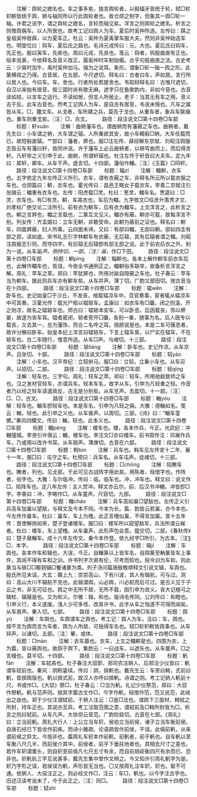 <!-- { "loadSidebar": true } -->
　　注解：舆轮之緫名也。车之事多矣，独言舆轮者，以毂辐牙皆统于轮，轼□轸轵轛皆统于舆，辀与轴则所以行此舆轮者也。故仓颉之制字，但象其一舆□轮一轴。许君之说字，谓之舆轮之緫名，言轮而轴见矣。浑言之则舆轮之緫名。析言之则惟舆偁车。以人所居也。故考工记曰舆人为车。夏后时奚仲所造。左传曰：薛之皇祖奚仲居薛，以为夏车正。杜云：奚仲为夏禹掌车服大夫。然则非奚仲始造车也。明堂位曰：钩车，夏后氏之路也。毛诗元戎传曰：元，大也。夏后氏曰钩车，先正也。殷曰寅车，先疾也。周曰元戎，先良也。笺云：钩者，钩股曲直有正也。俗本讹甚，今依释名及音义改正。葢奚仲时车制始僃，合乎句股曲直之法。古史考云：少昊时加牛，禹时奚仲加马。强为之说耳。象形。谓象□轮一轴一舆之形。此篆横视之乃得。古音居，在五部。今尺遮切。释名曰：古者曰车，声如居。言行所以居人也。今曰车。车，舍也。行者所处若屋舍也。韦昭辩释名曰：古惟尺遮切，自汉以来始有居音。按三国时尚有歌无麻。遮字只在鱼歌韵内，非如今音也。古音读如袪，以言车之运行。不读如居，但言人所居止。老子：当其无有车之用。音义去于反。此车古音也。然考工记舆人为车，是自古有居音，韦说未惬也。凡车之属皆从车。□，籒文车。从戈者，车所建之兵，莫先于戈也。从重车者，象兵车联缀也。重车则重戈矣。〖注〗□，古文。
　　路径：段注说文□第十四卷□车部
　　标题：轩xuān
　　注解：曲辀藩车也。谓曲辀而有藩蔽之车也。曲辀者，戴先生曰：小车谓之辀，大车谓之辕。人所乗欲其安，故小车輰毂□辀。大车任载而已，故短毂直辕。艹部曰：藩者，屛也。服□注左传、薛综解东京赋、刘昭注舆服志皆云车有藩曰轩，皆同许说。许于藩车上必云曲辀者，以辀穹曲而上，而后得言轩。凡轩举之义引申于此。曲辀，所谓轩辕也。杜注左传于轩皆曰大夫车。定九年曰：犀轩，卿车。从车干声。虚言切。十四部。藩俗作轓。〖注〗《玉篇》□同轩。
　　路径：段注说文□第十四卷□车部
　　标题：辎zī
　　注解：輺輧，衣车也。五字依定九年左传正义所引。衣车，谓有衣蔽之车，非释名所云所以载衣服之车也。仓颉篇曰：輧，衣车也。霍光传曰：昌邑王略女子载衣车。李善二京赋注引张揖云：輺重有衣车也。左传：阳虎载□灵。杜曰：葱灵，輺车名。贾逵曰：□灵，衣车也。有□有灵。輧，车歬衣也，车后为輺。九字依文□任彦升策秀才文、刘孝标广绝交论二注所引。前有衣为輧车，后有衣为輺车。上文浑言之，此析言之也。輧之言屛也，輺之言载也，二篆互文见义。輺亦有蔽，輧亦可载，故每浑言不别。列女传：齐孟姬曰：立车无輧，非敢受命。此輧为蔽前之证也。释名曰：輧车，四面屛蔽，妇人所乘。云四面未谛。又曰：有邸曰輺，无邸曰輧。邸如四圭有邸之邸，读如底。宋书礼志引字林輧车有衣蔽，无后辕，其有后辕者谓之輺。刘昭注舆服志引同，而夺四字。有后辕无后辕卽有邸无邸之说。此于前衣后衣之外，别为一说。从车甾*声。侧持切。一部。〖注〗甾*，作□下田。
　　路径：段注说文□第十四卷□车部
　　标题：輧pínɡ
　　注解：辎輧也。各本上解作輧车前衣车后也，此解作輺车也，皆误，今依全书通例正之。輺輧俗多联举，故备析言浑言之解。周礼：苹车之萃。郑曰：苹犹屛也，所用对敌自隠蔽之车也。杜子春云：苹车当为輧车。据此则兵车亦有輧车矣。从车幷声。薄丁切。广韵又部田切。按古音当在十四部。
　　路径：段注说文□第十四卷□车部
　　标题：辒wēn
　　注解：卧车也。史记始皇□于沙丘，不发丧，棺载辒凉车中。百官奏事，宦者辄从辒凉车中可其奏。汉霍光传：载光尸柩以辒辌车。孟康曰：如衣车有□牖，闭之则温，开之则凉，故名之辒辌车也。师古曰：辒辌本安车，可以卧息。后因载丧，饰以桺翣，故遂为丧车耳。辒者密闭，辌者旁开□牖，各别一乗，随事为名。后人旣专以载丧，又去其一，总为藩饰，而合二名呼之耳。按颜说是也。本是二车可偃息者，故许分解曰卧车。始皇本纪上浑言曰辒辌车，下言上辒车臭，以尸实在辒车，不在辌车也。古二车随行，惟意所适。从车□声。乌魂切。十三部。
　　路径：段注说文□第十四卷□车部
　　标题：辌liánɡ
　　注解：卧车也。史记作凉。从车京声。吕张切。十部。
　　路径：段注说文□第十四卷□车部
　　标题：轺yáo
　　注解：小车也。汉平帝纪：立轺倂马。服□曰：立轺，立乗小车也。从车召声。以招切。二部。
　　路径：段注说文□第十四卷□车部
　　标题：轻qīnɡ
　　注解：轻车也。三字句。周礼：轻车之萃。郑曰：轻车，所用驰敌致师之车也。汉之发材官轻车，亦谓兵车。轻本车名，故字从车。引申为凡轻重之轻。作音者乃以经之轻车读遣政反，古无是分别矣。从车巠声。去盈切。十一部。〖注〗□、□，古文。
　　路径：段注说文□第十四卷□车部
　　标题：輶yóu
　　注解：轻车也。輶车卽轻车也。本是车名，引申为凡轻之偁。大雅：德輶如毛。笺云：輶，轻也。此引申之义也。从车酋声。以周切。三部。《诗》曰：“輶车銮镳。”秦风四驖文。传曰：輶，轻也。此本义也。
　　路径：段注说文□第十四卷□车部
　　标题：輣pénɡ
　　注解：楼车也。楼，各本作兵，今正。光武纪：冲輣撞城。李贤引许愼云：輣，楼车也。李注文□亦曰楼车。前书叙传注：邓展作兵车。乃或用以改许书耳。从车朋声。薄庚切。古音在六部。
　　路径：段注说文□第十四卷□车部
　　标题：軘tún
　　注解：兵车也。軘车见左传宣十二年、襄十一年。服□曰：屯守之车。杜预曰：兵车名。从车屯声。徒魂切。十三部。
　　路径：段注说文□第十四卷□车部
　　标题：□chōnɡ
　　注解：陷敶车也。敶者，列也。见攴部。于此可见古战阵字用此矣。用陈者，叚借字也。作阵者，俗字也。大雅：与尔临冲。传曰：临，临车也。冲，冲车也。释文曰：说文作□。陷阵车也。定八年左传：主人焚冲。释文亦云尔。前、后汉书冲輣。冲皆卽□字。李善曰：冲，字略作□。从车童声。尺容切。九部。
　　路径：段注说文□第十四卷□车部
　　标题：轈cháo
　　注解：兵车高如巢□望敌也。左传正义引兵高车加巢以望敌，与释文及今本不同。今本为长。篇、韵皆云若巢，亦今本也。今左传作巢车。杜曰：巢车，车上为橹。此正言橹似巢，不得言加巢。宣十五年传：晋使解扬如宋，楚子登诸楼车。服□曰：楼车所以窥望敌军，兵法所谓云梯者。杜曰：楼车，车上望橹。从车巢声。此形声包会意。鉏交切。二部。《春秋传》曰：楚子椉轈车。成十六年左传文。乗今本作登。依九经字□所引，为古本。〖注〗□，本字。
　　路径：段注说文□第十四卷□车部
　　标题：辑jí
　　注解：车舆也。各本作车和辑也，大误，今正。自轈篆以上皆车名，自舆篆至軜篆皆车上事件，其闲不得有车和之训。许书列字次弟有伦，可考而知也。叚令训为车和，则此篆当与轶□□軭轫辍□轚诸篆为类。列子汤问篇唐殷敬顺释文引说文辑，车舆也。殷氏所见未误。大玄：礥上九：崇崇高山，下有川波，其人有辑航，可与过。测曰：高山大川不辑航不克也。此辑谓舆。山必舆，川必航而后可过。是古义见于子云之书，非无可征也。舆之中无所不居，无所不载，因引申为敛义。丧大记檀弓之辑杖、辑屦是也。又为和义。尔雅：辑，和也。版诗毛传同。公刘传曰：和睦也。引申义行，本义遂废。浅人少可多怪，改易许书，此字从车之恉遂不可得而闻矣。从车咠声。秦入切。七部。
　　路径：段注说文□第十四卷□车部
　　标题：舆yú
　　注解：车舆也。车舆谓车之舆也。考工记：舆人为车。注曰：车，舆也。按不言为舆而言为车者，舆为人所居，可独得车名也。轼□轸轵轛皆舆事也。从车舁声。以诸切。五部。〖注〗轝，或体。
　　路径：段注说文□第十四卷□车部
　　标题：□màn
　　注解：衣车葢也。衣车，上文之輺輧是也。四围为衣，上为葢，皆以蔽舆也。故厕于舆下。集韵云：一曰战车，以遮矢也。从车曼声。□之言幔也。莫半切。十四部。
　　路径：段注说文□第十四卷□车部
　　标题：軓fàn
　　注解：车轼歬也。杜子春注大驭职、郑司农注辀人、后郑注少仪皆曰：軓谓车轼前也。秦风：阴靷鋈续。传曰：阴，揜軓也。戴先生云：车旁曰輢，式前曰軓，皆揜舆版也。軓以揜式前，故汉人亦呼曰揜軓。诗谓之阴。考工记辀人軓前十尺。书或作□。《大驭》祭□，杜子春云：□当为軓。礼记少仪祭范，郑曰：大驭作祭軓。軓与范声同。按其字葢古文作□，今字作軓，叚借作笵，笵又讹范，此岐出之由也。郑于少仪注谓轼前。于辀人注云：□是□法也。谓舆下三面材，輢轼之所尌，持车正也。其说亦互异。考工注取范围之意，谓轼前及□輢所尌皆为□。析言之则曰轼前。从车凡声。大徐但云音范。广韵防鋄切。古音在七部。《周礼》曰：立当前軓。周礼大行人：上公立当车轵，侯伯立当前侯，诸子立当车衡前侯。自唐石经已下皆讹作前疾。而诗小雅疏、论语疏皆作前侯，不误。此偁前軓，从来谓前侯之异文。今按非也。葢周礼车轵本作前軓。前軓者，前乎軓也。自车軓以至车衡八尺几半，而前侯介其中。前侯者，前乎下垂拄地者也。其相去尺寸之差也。若作车轵谓軎头，则自轵至前侯凡七尺五寸有余，而自前胡歫衡四尺有余而已，恐非也。轵軓轨三字互讹甚多，戴先生集中曾作文辨之。今又知许引周礼軓字为是。轵乃字形之误，若侯误为軓，声形皆无当也。〇又按周礼注车轵，轵也。冣不可通。依辀人、大驭注正之，则必经文作□，注云：车□，軓也。以今字注古字也。旧述汉读考说未了，今于此正之。〖注〗同□。
　　路径：段注说文□第十四卷□车部
　　标题：轼shì
